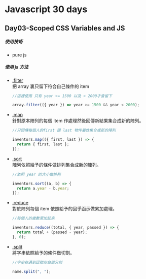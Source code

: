 # Javascript 30 days

## Day03-Scoped CSS Variables and JS

##### 使用技術

- pure js

##### 使用 js 方法

- [.filter](https://developer.mozilla.org/zh-TW/docs/Web/JavaScript/Reference/Global_Objects/Array/filter)<br>
  把 array 裏只留下符合自己條件的 item

  ```js
  //這裡使用 只有 year >= 1500 以及 < 2000才會留下

  array.filter(({ year }) => year >= 1500 && year < 2000);
  ```

- [.map](https://developer.mozilla.org/zh-TW/docs/Web/JavaScript/Reference/Global_Objects/Array/map)<br>
  針對原本陣列的每個 item 作處理然後回傳新結果集合成新的陣列。

  ```js
  //只回傳每個人的first 跟 last 物件屬性集合成新的陣列

  inventors.map(({ first, last }) => {
    return { first, last };
  });
  ```

- [.sort](https://developer.mozilla.org/zh-TW/docs/Web/JavaScript/Reference/Global_Objects/Array/sort)<br>
  陣列依照給予的條件做排列集合成新的陣列。

  ```js
  //依照 year 的大小做排列

  inventors.sort((a, b) => {
    return a.year - b.year;
  });
  ```

- [.reduce](https://developer.mozilla.org/zh-TW/docs/Web/JavaScript/Reference/Global_Objects/Array/Reduce)<br>
  對於陣列每個 item 依照給予的回乎函示做累加處理。

  ```js
  //每個人的歲數累加起來

  inventors.reduce((total, { year, passed }) => {
    return total + (passed - year);
  }, 0);
  ```

- [.split](https://developer.mozilla.org/zh-CN/docs/Web/JavaScript/Reference/Global_Objects/String/split)<br>
  將字串依照給予的條件做切割。

  ```js
  //字串在遇到逗號空白做分割

  name.split(", ");
  ```
